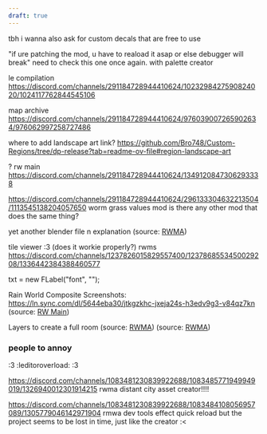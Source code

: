 ```yaml
---
draft: true
---
```

tbh i wanna also ask for custom decals that are free to use

"if ure patching the mod, u have to reaload it asap or else debugger will break"
need to check this one once again. with palette creator

le compilation
https://discord.com/channels/291184728944410624/1023298427590824020/1024117762844545106

map archive
https://discord.com/channels/291184728944410624/976039007265902634/976062997258727486

where to add landscape art link?
https://github.com/Bro748/Custom-Regions/tree/dp-release?tab=readme-ov-file#region-landscape-art

? rw main
https://discord.com/channels/291184728944410624/1349120847306293338


https://discord.com/channels/291184728944410624/296133304632213504/1113545138204057650
worm grass values mod
is there any other mod that does the same thing?


yet another blender file n explanation
(source: [RWMA](https://discord.com/channels/1083481230839922688/1238553690047119481/1291452791729950873))


tile viewer :3 (does it workie properly?) rwms
https://discord.com/channels/1237826015829557400/1237868553450029208/1336442384388460577


txt = new FLabel("font", "");

Rain World Composite Screenshots:
https://ln.sync.com/dl/5644eba30/jtkgzkhc-jxeja24s-h3edv9g3-v84qz7kn
(source: [RW Main](https://discord.com/channels/291184728944410624/296133304632213504/518599984258613248))




Layers to create a full room
(source: [RWMA](https://discord.com/channels/1083481230839922688/1083484064549437470/1306379121911136380))
(source: [RWMA](https://discord.com/channels/1083481230839922688/1083484064549437470/1294397902231179418))

### people to annoy
:3 :leditoroverload: :3

https://discord.com/channels/1083481230839922688/1083485771949949019/1326940012301914215 rwma
distant city asset creator!!!!

https://discord.com/channels/1083481230839922688/1083484108056957089/1305779046142971904 rmwa
dev tools effect quick reload
but the project seems to be lost in time, just like the creator :<
